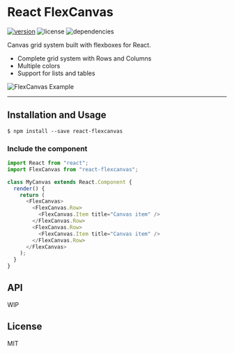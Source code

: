 # React FlexCanvas


[![version](https://img.shields.io/npm/v/react-flexcanvas.svg)](https://www.npmjs.com/package/react-flexcanvas) ![license](https://img.shields.io/github/license/miguelpeixe/react-flexcanvas) ![dependencies](https://david-dm.org/miguelpeixe/react-flexcanvas.svg)

Canvas grid system built with flexboxes for React.

 - Complete grid system with Rows and Columns
 - Multiple colors
 - Support for lists and tables

![FlexCanvas Example](https://i.imgur.com/iJlAVoM.png)

---

## Installation and Usage

```
$ npm install --save react-flexcanvas
```

### Include the component

```js
import React from "react";
import FlexCanvas from "react-flexcanvas";

class MyCanvas extends React.Component {
  render() {
    return (
      <FlexCanvas>
        <FlexCanvas.Row>
          <FlexCanvas.Item title="Canvas item" />
        </FlexCanvas.Row>
        <FlexCanvas.Row>
          <FlexCanvas.Item title="Canvas item" />
        </FlexCanvas.Row>
      </FlexCanvas>
    );
  }
}
```

## API

WIP

## License

MIT
